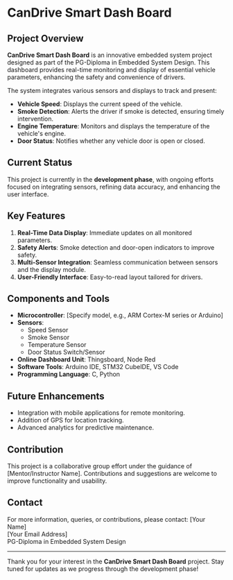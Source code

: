 
# CanDrive Smart Dash Board

## Project Overview
**CanDrive Smart Dash Board** is an innovative embedded system project designed as part of the PG-Diploma in Embedded System Design. This dashboard provides real-time monitoring and display of essential vehicle parameters, enhancing the safety and convenience of drivers. 

The system integrates various sensors and displays to track and present:
- **Vehicle Speed**: Displays the current speed of the vehicle.
- **Smoke Detection**: Alerts the driver if smoke is detected, ensuring timely intervention.
- **Engine Temperature**: Monitors and displays the temperature of the vehicle's engine.
- **Door Status**: Notifies whether any vehicle door is open or closed.

## Current Status
This project is currently in the **development phase**, with ongoing efforts focused on integrating sensors, refining data accuracy, and enhancing the user interface.

## Key Features
1. **Real-Time Data Display**: Immediate updates on all monitored parameters.
2. **Safety Alerts**: Smoke detection and door-open indicators to improve safety.
3. **Multi-Sensor Integration**: Seamless communication between sensors and the display module.
4. **User-Friendly Interface**: Easy-to-read layout tailored for drivers.

## Components and Tools
- **Microcontroller**: [Specify model, e.g., ARM Cortex-M series or Arduino]
- **Sensors**:
  - Speed Sensor
  - Smoke Sensor
  - Temperature Sensor
  - Door Status Switch/Sensor
- **Online Dashboard Unit**: Thingsboard, Node Red
- **Software Tools**: Arduino IDE, STM32 CubeIDE, VS Code 
- **Programming Language**: C, Python

## Future Enhancements
- Integration with mobile applications for remote monitoring.
- Addition of GPS for location tracking.
- Advanced analytics for predictive maintenance.

## Contribution
This project is a collaborative group effort under the guidance of [Mentor/Instructor Name]. Contributions and suggestions are welcome to improve functionality and usability.

## Contact
For more information, queries, or contributions, please contact:
[Your Name]  
[Your Email Address]  
PG-Diploma in Embedded System Design  

---

Thank you for your interest in the **CanDrive Smart Dash Board** project. Stay tuned for updates as we progress through the development phase!
